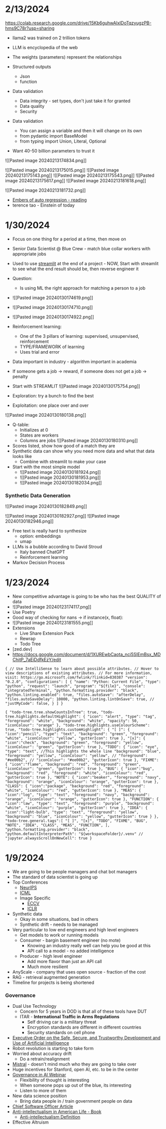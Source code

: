 # 2/13/2024

https://colab.research.google.com/drive/15Kb6guhwAlxIDoTqzyugzPB-hms9C78r?usp=sharing

- llama2 was trained on 2 trillion tokens
- LLM is encyclopedia of the web
- The weights (parameters) represent the relationships
- Structured outputs
	- Json
	- function
- Data validation
	- Data integrity - set types, don't just take it for granted
	- Data quality
	- Security


- Data validation
	- You can assign a variable and then it will change on its own
	- from pydantic import BaseModel
	- from typing import Union, Literal, Optional

- Want 40-50 billion parameters to trust it

![[Pasted image 20240213174834.png]]

![[Pasted image 20240213175015.png]]
![[Pasted image 20240213175143.png]]
![[Pasted image 20240213175543.png]]
![[Pasted image 20240213175617.png]]
![[Pasted image 20240213181618.png]]




![[Pasted image 20240213181732.png]]
- [Embers of auto regression - reading](https://arxiv.org/pdf/2309.13638.pdf)
- terence tao - Einstein of today

# 1/30/2024

- Focus on one thing for a period at a time, then move on
- Senior Data Scientist @ Blue Crew - match blue collar workers with appropriate jobs
- Used to use [streamlit](https://streamlit.io/) at the end of a project - NOW, Start with streamlit to see what the end result should be, then reverse engineer it

- Question:
	- Is using ML the right approach for matching a person to a job
- ![[Pasted image 20240130174619.png]]
- ![[Pasted image 20240130174710.png]]
- ![[Pasted image 20240130174922.png]]
- Reinforcement learning:
	- One of the 3 pillars of learning: supervised, unsupervised, reinforcement
	- TYPE/FRAMEWORK of learning
	- Uses trial and error
- Data important in industry - algorithm important in academia
- If someone gets a job -> reward, if someone does not get a job -> penalty


- Start with STREAMLIT
![[Pasted image 20240130175754.png]]
- Exploration: try a bunch to find the best
- Exploitation: one place over and over

![[Pasted image 20240130180138.png]]
- Q-table: 
	- Initializes at 0
	- States are workers
	- Columns are jobs
![[Pasted image 20240130180310.png]]
- Scores listed, show how good of a match they are
- Synthetic data can show why you need more data and what that data looks like
	- Combine with streamlit to make your case
- Start with the most simple model
	- ![[Pasted image 20240130181924.png]]
	- ![[Pasted image 20240130181953.png]]
	- ![[Pasted image 20240130182034.png]]
### Synthetic Data Generation
![[Pasted image 20240130182849.png]]

![[Pasted image 20240130182927.png]]
![[Pasted image 20240130182946.png]]
- Free text is really hard to synthesize
	- option: embeddings
	- umap
- LLMs is a bubble according to David Stroud
	- Italy banned ChatGPT
	- Reinforcement learning
- Markov Decision Process



# 1/23/2024

- New competitive advantage is going to be who has the best QUALITY of data
- ![[Pasted image 20240123174117.png]]
- Use Poetry
- Good way of checking for nans -> if instance(x, float):
- ![[Pasted image 20240123181555.png]]
- Extensions
	- Live Share Extension Pack
	- Rewrap
	- Todo Tree
- [zed.dev]
- https://docs.google.com/document/d/1XUREwbCaota_nci5SIEmBsx_MDChitP_7aEiDdfkEzY/edit
```
{ // Use IntelliSense to learn about possible attributes. // Hover to view descriptions of existing attributes. // For more information, visit: https://go.microsoft.com/fwlink/?linkid=830387 "version": "0.2.0", "configurations": [ { "name": "Python: Current File", "type": "python", "request": "launch", "program": "${file}", "console": "integratedTerminal", "python.formatting.provider": "black", "python.linting.enabled": true, "files.autoSave": "afterDelay", "files.autoSaveDelay": 10000, "python.linting.lintOnSave": true, // "justMyCode": false, } ] }
```

```
{ "todo-tree.tree.showCountsInTree": true, "todo-tree.highlights.defaultHighlight": { "icon": "alert", "type": "tag", "foreground": "white", "background": "white", "opacity": 50, "iconColour": "orange" }, "todo-tree.highlights.useColourScheme": true, "todo-tree.highlights.customHighlight": { "[ ]": { "icon":"pencil", "type": "text", "background": "green", "foreground": "white", "iconColour": "yellow", "gutterIcon": true }, "[x]": { "icon":"check", "background": "green", "foreground": "yellow", "iconColour": "green", "gutterIcon": true }, "TODO": { "icon": "eye", "type": "text", //This highlights the whole line "background": "blue", "foreground": "yellow", "iconColour": "yellow", // "foreground": "#ee00b2", // "iconColour": "#ee00b2", "gutterIcon": true }, "FIXME": { "icon":"flame", "background": "red", "foreground": "green", "iconColour": "green", "gutterIcon": true }, "BUG": { "icon":"bug", "background": "red", "foreground": "white", "iconColour": "red", "gutterIcon": true }, "NOTE": { "icon":"beaker", "foreground": "navy", "background": "orange", "iconColour": "orange", "gutterIcon": true }, "CLASS": { "icon":"package", "background": "red", "foreground": "white", "iconColour": "red", "gutterIcon": true }, "MEAS": { "icon":"log", "type": "text", "foreground": "navy", "background": "orange", "iconColour": "orange", "gutterIcon": true }, "FUNCTION": { "icon":"law", "type": "text", "foreground": "purple", "background": "white", "iconColour": "purple", "gutterIcon": true }, "IDEA": { "icon":"light-bulb", "type": "text", "foreground": "yellow", "background": "blue", "iconColour": "yellow", "gutterIcon": true } }, "todo-tree.general.tags":[ "[ ]", "[x]", "TODO", "FIXME", "BUG", "NOTE", "IDEA", "CLASS", "MEAS", "FUNCTION", ], "python.formatting.provider": "black", "python.defaultInterpreterPath": "${workspaceFolder}/.venv" // "jupyter.alwaysScrollOnNewCell": true }
```

# 1/9/2024
- We are going to be people managers and chat bot managers
- The standard of data scientist is going up
- Top Conferences
	- [NeurIPS](https://nips.cc/)
	- [ICML](https://icml.cc/)
	- Image Specific
		- [ECCV](https://eccv2022.ecva.net/)
		- [ICLR](https://iclr.cc/)
- Synthetic data
	- Okay in some situations, bad in others
	- Synthetic drift - needs to be managed
- Very particular to low end engineers and high level engineers
	- Get models to work or running models
	- Consumer - bargin basement engineer (no mote)
		- Knowing an industry really well can help you be good at this
		- API call to a model - no added intelligence
	- Producer - high level engineer
		- Add more flavor than just an API call
		- Much more resilient 
- AnyScale - company that uses open source - fraction of the cost
- RAG - retrieval augmented generation
- Timeline for projects is being shortened
### Governance
* Dual Use Technology
	* Concern for 5 years in DOD is that all of these tools have DUT
	* ITAR - **International Traffic in Arms Regulations**
		* Self driving car is a military threat
		* Encryption standards are different in different countries
		* Security standards on cell phone
* [Executive Order on the Safe, Secure, and Trustworthy Development and Use of Artificial Intelligence](https://www.whitehouse.gov/briefing-room/presidential-actions/2023/10/30/executive-order-on-the-safe-secure-and-trustworthy-development-and-use-of-artificial-intelligence/)
* Robot revolution is starting to take form
* Worried about accuracy drift
	* Do a retrain/realignment
* [Mistral](https://mistral.ai/) - doesn't mind much who they are going to take over
* Huge incentives for Stanford, open AI, etc. to be in the center
* [Governance in AI Webinar](https://www.fhi.ox.ac.uk/webinar3/)
	* Flexibility of thought is interesting
	* When someone pops up out of the blue, its interesting
	* Listen to more of them
* New data science position
	* Bring data people in / train government people on data
* [Chief Software Officer Article](https://www.linkedin.com/pulse/time-say-goodbye-nicolas-m-chaillan/?trackingId=MZsYNcB7KQFljO4aqqjTcg%3D%3D)
* [Anti-intellectualism in American Life - Book](https://www.amazon.com/Anti-Intellectualism-American-Life-Richard-Hofstadter/dp/0394703170)
	* [Anti-intellectualism Definition](https://study.com/academy/lesson/what-is-anti-intellectualism.html#:~:text=Anti%2Dintellectualism%20is%20broadly%20defined,fascists%20in%20the%2020th%20Century)
* Effective Altruism